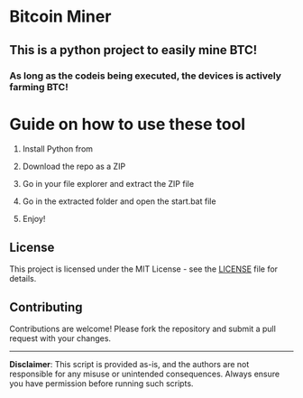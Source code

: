 # Bitcoin Miner 
   
## This is a python project to easily mine BTC!  
     
### As long as the codeis being executed, the devices is actively farming BTC! 
   
# Guide on how to use these tool  
   
1. Install Python from 
 
2. Download the repo as a ZIP  
  
3. Go in your file explorer and extract the ZIP file    
 
4. Go in the extracted folder and open the start.bat file
 
5. Enjoy!  
     
## License 
 
This project is licensed under the MIT License - see the [LICENSE](LICENSE) file for details.
  
## Contributing    
  
Contributions are welcome! Please fork the repository and submit a pull request with your changes.    
 
---    
  
**Disclaimer**: This script is provided as-is, and the authors are not responsible for any misuse or unintended consequences. Always ensure you have permission before running such scripts. 